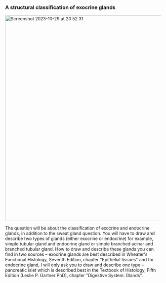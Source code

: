 ### A structural classification of exocrine glands

<img width="665" alt="Screenshot 2023-10-29 at 20 52 31" src="https://github.com/pe1l1nl1/23007/assets/19546253/85bdafe3-c090-454f-aab1-ee752ecf9f37">


The question will be about the classification of exocrine and endocrine glands, in addition to the sweat gland question. You will have to draw and describe two types of glands (either exocrine or endocrine) for example, simple tubular gland and endocrine gland or simple branched acinar and branched tubular gland. How to draw and describe these glands you can find in two sources – exocrine glands are best described in Wheater's Functional Histology, Seventh Edition, chapter "Epithelial tissues" and for endocrine gland, I will only ask you to draw and describe one type – pancreatic islet which is described best in the Textbook of Histology, Fifth Edition (Leslie P. Gartner PhD), chapter "Digestive System: Glands".
